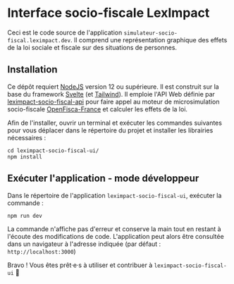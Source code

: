 # Interface socio-fiscale LexImpact

Ceci est le code source de l'application `simulateur-socio-fiscal.leximpact.dev`.
Il comprend une représentation graphique des effets de la loi sociale et fiscale sur des situations de personnes.

## Installation

Ce dépôt requiert [NodeJS](https://nodejs.org/fr/) version 12 ou supérieure. 
Il est construit sur la base du framework [Svelte](https://svelte.dev/) (et [Tailwind](https://tailwindcss.com/)).
Il emploie l'API Web définie par [leximpact-socio-fiscal-api](https://github.com/leximpact/leximpact-socio-fiscal-api) pour faire appel au moteur de microsimulation socio-fiscale [OpenFisca-France](https://github.com/openfisca/openfisca-france) et calculer les effets de la loi.

Afin de l'installer, ouvrir un terminal et exécuter les commandes suivantes pour vous déplacer dans le répertoire du projet et installer les librairies nécessaires :

```shell
cd leximpact-socio-fiscal-ui/
npm install
``` 

## Exécuter l'application - mode développeur

Dans le répertoire de l'application `leximpact-socio-fiscal-ui`, exécuter la commande : 

```shell
npm run dev
```

La commande n'affiche pas d'erreur et conserve la main tout en restant à l'écoute des modifications de code.
L'application peut alors être consultée dans un navigateur à l'adresse indiquée (par défaut : `http://localhost:3000`) 

Bravo ! Vous êtes prêt·e·s à utiliser et contribuer à `leximpact-socio-fiscal-ui` 🎉
